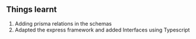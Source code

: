 ## Things learnt

1. Adding prisma relations in the schemas <br>
2. Adapted the express framework and added Interfaces using Typescript <br>

